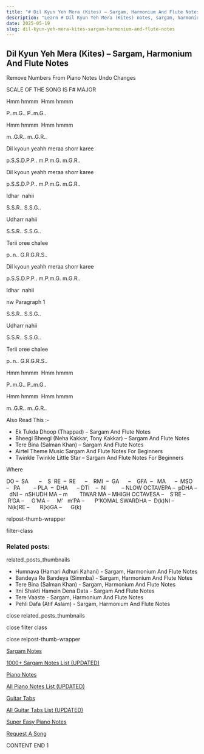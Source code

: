 ```yaml
---
title: "# Dil Kyun Yeh Mera (Kites) – Sargam, Harmonium And Flute Notes"
description: "Learn # Dil Kyun Yeh Mera (Kites) notes, sargam, harmonium notations and flute notes. Easy step-by-step tutorial for beginners."
date: 2025-05-19
slug: dil-kyun-yeh-mera-kites-sargam-harmonium-and-flute-notes
---
```


## Dil Kyun Yeh Mera (Kites) – Sargam, Harmonium And Flute Notes

Remove Numbers From Piano Notes
Undo Changes

SCALE OF THE SONG IS F# MAJOR

Hmm hmmm  Hmm hmmm

P..m.G.. P..m.G..

Hmm hmmm  Hmm hmmm

m..G.R.. m..G.R..

Dil kyoun yeahh meraa shorr karee

p.S.S.D.P.P.. m.P.m.G. m.G.R..

Dil kyoun yeahh meraa shorr karee

p.S.S.D.P.P.. m.P.m.G. m.G.R..

Idhar  nahii

S.S.R.. S.S.G..

Udharr nahii

S.S.R.. S.S.G..

Terii oree chalee

p..n.. G.R.G.R.S..

Dil kyoun yeahh meraa shorr karee

p.S.S.D.P.P.. m.P.m.G. m.G.R..

Idhar  nahii

nw Paragraph 1

S.S.R.. S.S.G..

Udharr nahii

S.S.R.. S.S.G..

Terii oree chalee

p..n.. G.R.G.R.S..

Hmm hmmm  Hmm hmmm

P..m.G.. P..m.G..

Hmm hmmm  Hmm hmmm

m..G.R.. m..G.R..



Also Read This :-



* Ek Tukda Dhoop (Thappad) – Sargam And Flute Notes
* Bheegi Bheegi (Neha Kakkar, Tony Kakkar) – Sargam And Flute Notes
* Tere Bina (Salman Khan) – Sargam And Flute Notes
* Airtel Theme Music Sargam And Flute Notes For Beginners
* Twinkle Twinkle Little Star – Sargam And Flute Notes For Beginners

Where



DO –  SA       –    S  RE  –  RE      –    RMI  –  GA      –    GFA  –   MA      –  MSO  –   PA         – PLA  –  DHA      – DTI    –  NI          – NLOW OCTAVEPA –  pDHA –  dNI –  nSHUDH MA – m        TIWAR MA – MHIGH OCTAVESA –    S’RE –     R’GA –     G’MA –     M’   m’PA –       P’KOMAL SWARDHA –  D(k)NI –       N(k)RE –       R(k)GA –      G(k)



relpost-thumb-wrapper

filter-class

### Related posts:

related_posts_thumbnails

* Humnava (Hamari Adhuri Kahani) - Sargam, Harmonium And Flute Notes
* Bandeya Re Bandeya (Simmba) - Sargam, Harmonium And Flute Notes
* Tere Bina (Salman Khan) - Sargam, Harmonium And Flute Notes
* Itni Shakti Hamein Dena Data - Sargam And Flute Notes
* Tere Vaaste - Sargam, Harmonium And Flute Notes
* Pehli Dafa (Atif Aslam) - Sargam, Harmonium And Flute Notes

close related_posts_thumbnails

close filter class

close relpost-thumb-wrapper

[Sargam Notes](https://www.notationsworld.com/sargam-notes.html)

[1000+ Sargam Notes List (UPDATED)](https://www.notationsworld.com/all-songs-list-sargam-notes.html)

[Piano Notes](https://www.notationsworld.com/piano-notes.html)

[All Piano Notes List (UPDATED)](https://www.notationsworld.com/all-songs-list-piano-notes.html)

[Guitar Tabs](https://www.notationsworld.com/guitar-tabs.html)

[All Guitar Tabs List (UPDATED)](https://www.notationsworld.com/all-songs-list-guitar-tabs.html)

[Super Easy Piano Notes](https://studywall.in/)

[Request A Song](https://www.notationsworld.com/request-a-song.html)

CONTENT END 1

